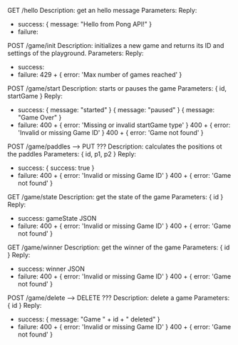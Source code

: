 GET /hello
Description: get an hello message
Parameters:
Reply:
- success:  { message: "Hello from Pong API!" }
- failure:

POST /game/init
Description: initializes a new game and returns its ID and settings of the playground.
Parameters:
Reply:
- success: 
- failure: 429 + { error: 'Max number of games reached' }

POST /game/start
Description: starts or pauses the game
Parameters: { id, startGame }
Reply:
- success:	{ message: "started" }
			{ message: "paused" }
			{ message: "Game Over" }
- failure:  400 + { error: 'Missing or invalid startGame type' }
			400 + { error: 'Invalid or missing Game ID' }
			400 + { error: 'Game not found' }			
			
POST /game/paddles --> PUT ???
Description: calculates the positions ot the paddles
Parameters: { id, p1, p2 }
Reply:
- success:	{ success: true }			
- failure:	400 + { error: 'Invalid or missing Game ID' }
			400 + { error: 'Game not found' }

GET /game/state
Description: get the state of the game
Parameters: { id }
Reply:
- success:	gameState JSON
- failure:	400 + { error: 'Invalid or missing Game ID' }
			400 + { error: 'Game not found' }

GET /game/winner
Description: get the winner of the game
Parameters: { id }
Reply:
- success:	winner JSON
- failure:	400 + { error: 'Invalid or missing Game ID' }
			400 + { error: 'Game not found' }

POST /game/delete --> DELETE ???
Description: delete a game
Parameters: { id }
Reply:
- success:	{ message: "Game " + id + " deleted" }
- failure:	400 + { error: 'Invalid or missing Game ID' }
			400 + { error: 'Game not found' }